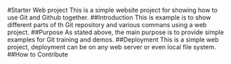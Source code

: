 #Starter Web project
This is a simple website project for showing how to use Git and Github together.
##Introduction
This is example is to show different parts of th Git repository and various commans using a web project.
##Purpose
As stated above, the main purpose is to provide simple examples for Git training and demos.
##Deployment
This is a simple web project, deployment can be on any web server or even local file system.
##How to Contribute